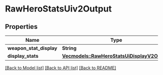 # RawHeroStatsUiv2Output

## Properties

Name | Type | Description | Notes
------------ | ------------- | ------------- | -------------
**weapon_stat_display** | **String** |  | 
**display_stats** | [**Vec<models::RawHeroStatsUiDisplayV2Output>**](RawHeroStatsUIDisplayV2-Output.md) |  | 

[[Back to Model list]](../README.md#documentation-for-models) [[Back to API list]](../README.md#documentation-for-api-endpoints) [[Back to README]](../README.md)


